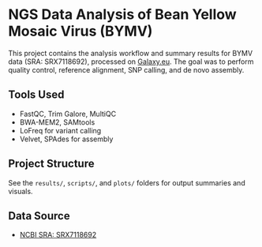 # NGS Data Analysis of Bean Yellow Mosaic Virus (BYMV)

This project contains the analysis workflow and summary results for BYMV data (SRA: SRX7118692), processed on [Galaxy.eu](https://usegalaxy.eu). The goal was to perform quality control, reference alignment, SNP calling, and de novo assembly.

## Tools Used
- FastQC, Trim Galore, MultiQC
- BWA-MEM2, SAMtools
- LoFreq for variant calling
- Velvet, SPAdes for assembly

## Project Structure
See the `results/`, `scripts/`, and `plots/` folders for output summaries and visuals.

## Data Source
- [NCBI SRA: SRX7118692](https://www.ncbi.nlm.nih.gov/sra/SRX7118692)
